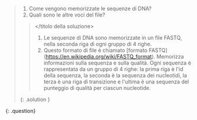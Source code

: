 > <question-title></question-title>
> 
> 1. Come vengono memorizzate le sequenze di DNA?
> 2. Quali sono le altre voci del file?
> 
> > <titolo della soluzione></titolo della soluzione>
> > 1. Le sequenze di DNA sono memorizzate in un file FASTQ, nella seconda riga di ogni gruppo di 4 righe.
> > 2. Questo formato di file è chiamato [formato FASTQ] (https://en.wikipedia.org/wiki/FASTQ_format). Memorizza informazioni sulla sequenza e sulla qualità. Ogni sequenza è rappresentata da un gruppo di 4 righe: la prima riga è l'id della sequenza, la seconda è la sequenza dei nucleotidi, la terza è una riga di transizione e l'ultima è una sequenza del punteggio di qualità per ciascun nucleotide.
> > 
> {: .solution }
> 
{: .question}


